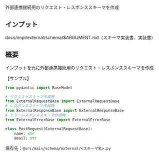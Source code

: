 外部連携接続用のリクエスト・レスポンススキーマを作成

## インプット
docs/impl/external/schema/$ARGUMENT.md（スキーマ実装書、実装書）

## 概要
インプットを元に外部連携接続用のリクエスト・レスポンススキーマを作成

【サンプル】
```python
from pydantic import BaseModel

# リクエストスキーマ作成時
from ExternalRequestBase import ExternalRequestBase
# レスポンススキーマ作成時
from ExternalResponseBase import ExternalResponseBase
# エラーレスポンススキーマ作成時
from ExternalErrorBase import ExternalErrorBase

class PostRequest(ExternalRequestBase):
    name: str
    email: str
```

保存先：`@src/main/schema/external/<スキーマ名>.py`
